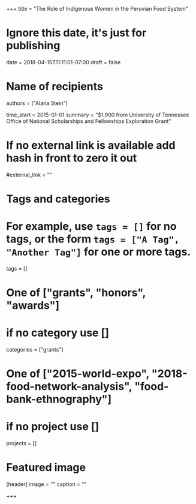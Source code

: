 +++
title = "The Role of Indigenous Women in the Peruvian Food System"
# Ignore this date, it's just for publishing
date = 2018-04-15T11:11:01-07:00
draft = false

# Name of recipients
authors = ["Alana Stein"]

time_start = 2015-01-01
summary = "$1,900 from University of Tennessee Office of National Scholarships and Fellowships Exploration Grant"

# If no external link is available add  hash in front to zero it out
#external_link = ""

# Tags and categories
# For example, use `tags = []` for no tags, or the form `tags = ["A Tag", "Another Tag"]` for one or more tags.
tags = []

# One of ["grants", "honors", "awards"]
# if no category use []
categories = ["grants"]

# One of ["2015-world-expo", "2018-food-network-analysis", "food-bank-ethnography"]
# if no project use []
projects = []

# Featured image
[header]
image = ""
caption = ""

+++


